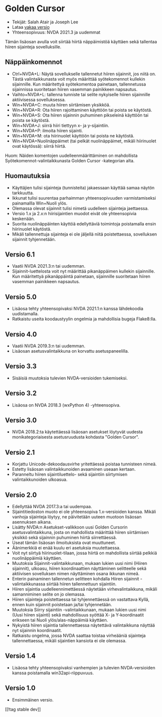 # Golden Cursor #

* Tekijät: Salah Atair ja Joseph Lee
* Lataa [vakaa versio][1]
* Yhteensopivuus: NVDA 2021.3 ja uudemmat

Tämän lisäosan avulla voit siirtää hiirtä näppäimistöä käyttäen sekä
tallentaa hiiren sijainteja sovelluksille.

## Näppäinkomennot

* Ctrl+NVDA+L: Näytä sovellukselle tallennetut hiiren sijainnit, jos niitä
  on. Tästä valintaikkunasta voit myös määrittää syötekomennot kullekin
  sijainnille. Kun määritettyä syötekomentoa painetaan, tallennetussa
  sijainnissa suoritetaan hiiren vasemman painikkeen napsautus.
* Vaihto+NVDA+L: tallenna tunniste tai selite nykyiselle hiiren sijainnille
  aktiivisessa sovelluksessa.
* Win+NVDA+C: muuta hiiren siirtämisen yksikköä.
* Win+NVDA+R: Ota hiiren rajoittaminen käyttöön tai poista se käytöstä.
* Win+NVDA+S: Ota hiiren sijainnin puhuminen pikseleinä käyttöön tai poista
  se käytöstä.
* Win+NVDA+J: siirrä hiiri tiettyyn x- ja y-sijaintiin.
* Win+NVDA+P: ilmoita hiiren sijainti.
* Win+NVDA+M: ota hiirinuolet käyttöön tai poista ne käytöstä.
* Win+NVDA+Nuolinäppäimet (tai pelkät nuolinäppäimet, mikäli hiirinuolet
  ovat käytössä): siirrä hiirtä.

Huom: Näiden komentojen uudelleenmäärittäminen on mahdollista
Syötekomennot-valintaikkunasta Golden Cursor -kategorian alta.

## Huomautuksia

* Käyttäjien tulisi sijainteja (tunnisteita) jakaessaan käyttää samaa näytön
  tarkkuutta.
* Ikkunat tulisi suurentaa parhaimman yhteensopivuuden varmistamiseksi
  painamallla Win+Nuoli ylös.
* Olemassa olevat sijainnit tulisi nimetä uudelleen sijainteja jaettaessa.
* Versio 1.x ja 2.x:n hiirisijaintien muodot eivät ole yhteensopivia
  keskenään.
* Suorita nuolinäppäinten käyttöä edellyttäviä toimintoja poistamalla ensin
  hiirinuolet käytöstä.
* Mikäli tallennettuja sijainteja ei ole jäljellä niitä poistettaessa,
  sovelluksen sijainnit tyhjennetään.

## Versio 6.1

* Vaatii NVDA 2021.3:n tai uudemman.
* Sijainnit-luettelosta voit nyt määrittää pikanäppäimen kullekin
  sijainnille. Kun määritettyä pikanäppäintä painetaan, sijainnille
  suoritetaan hiiren vasemman painikkeen napsautus.

## Versio 5.0

* Lisäosa tehty yhteensopivaksi NVDA 2021.1:n kanssa lähdekoodia
  uudistamalla.
* Ratkaistu useita koodaustyylin ongelmia ja mahdollisia bugeja Flake8:lla.

## Versio 4.0

* Vaatii NVDA 2019.3:n tai uudemman.
* Lisäosan asetusvalintaikkuna on korvattu asetuspaneelilla.

## Versio 3.3

* Sisäisiä muutoksia tulevien NVDA-versioiden tukemiseksi.

## Versio 3.2

* Lisäosa on NVDA 2018.3 (wxPython 4) -yhteensopiva.

## Versio 3.0

* NVDA 2018.2:ta käytettäessä lisäosan asetukset löytyvät uudesta
  monikategoriaisesta asetusruudusta kohdasta "Golden Cursor".

## Versio 2.1

* Korjattu Unicode-dekoodausvirhe yritettäessä poistaa tunnisteen nimeä.
* Estetty lisäosan valintaikkunoiden avaaminen useaan kertaan.
* Paranneltu hiiren sijaintiluettelo- sekä sijaintiin siirtymisen
  valintaikkunoiden ulkoasua.

## Versio 2.0

* Edellyttää NVDA 2017.3:a tai uudempaa.
* Sijaintitiedoston muoto ei ole yhteensopiva 1.x-versioiden kanssa. Mikäli
  vanhoja sijainteja löytyy, ne päivitetään uuteen muotoon lisäosan
  asennuksen aikana.
* Lisätty NVDA:n Asetukset-valikkoon uusi Golden Cursorin
  asetusvalintaikkuna, josta on mahdollista määrittää hiiren siirtämisen
  yksikkö sekä sijainnin puhuminen hiirtä siirrettäessä.
* Useat tämän lisäosan ilmoituksista ovat muuttuneet.
* Äänimerkkiä ei enää kuulu eri asetuksia muutettaessa.
* Voit nyt siirtyä hiirinuolet-tilaan, jossa hiirtä on mahdollista siirtää
  pelkkiä nuolinäppäimiä käyttäen.
* Muutoksia Sijainnit-valintaikkunaan, mukaan lukien uusi nimi (Hiiren
  sijainnit), ulkoasu, hiiren koordinaattien näyttäminen selitteelle sekä
  aktiivisen sovelluksen nimen näyttäminen osana ikkunan nimeä.
* Enterin painaminen tallennetun selitteen kohdalla Hiiren sijainnit
  -valintaikkunassa siirtää hiiren tallennettuun sijaintiin.
* Hiiren sijaintia uudelleennimettäessä näytetään virhevalintaikkuna, mikäli
  samanniminen selite on jo olemassa.
* Hiiren sijainteja poistettaessa tai tyhjennettäessä on vastattava Kyllä,
  ennen kuin sijainnit poistetaan ja/tai tyhjennetään.
* Muutoksia Siirry sijaintiin -valintaikkunaan, mukaan lukien uusi nimi
  (Uusi hiiren sijainti) sekä mahdollisuus syöttää X- ja Y-koordinaatit
  erikseen tai Nuoli ylös/alas-näppäimiä käyttäen.
* Nykyistä hiiren sijaintia tallennettaessa näytettävä valintaikkuna näyttää
  nyt sijainnin koordinaatit.
* Ratkaistu ongelma, jossa NVDA saattaa toistaa virheääniä sijainteja
  tallennettaessa, mikäli sijaintien kansiota ei ole olemassa.

## Versio 1.4

* Lisäosa tehty yhteensopivaksi vanhempien ja tulevien NVDA-versioiden
  kanssa poistamalla win32api-riippuvuus.

## Versio 1.0

* Ensimmäinen versio.

[[!tag stable dev]]

[1]: https://addons.nvda-project.org/files/get.php?file=gc

[2]: https://addons.nvda-project.org/files/get.php?file=gc-dev
